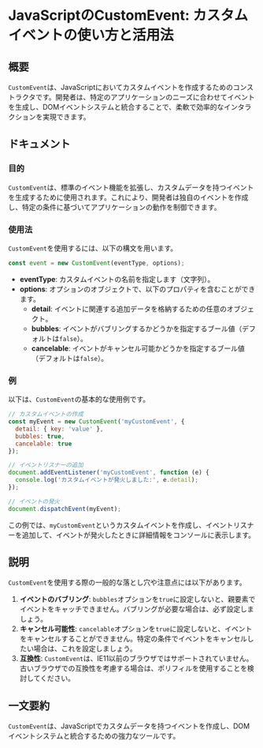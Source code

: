 <!--
Meta Description: # JavaScriptのCustomEvent: カスタムイベントの使い方と活用法 ## 概要 `CustomEvent`は、JavaScriptにおいてカスタムイベントを作成するためのコンストラクタです。開発者は、特定のアプリケーションのニーズに合わせてイベントを生成し、DOMイベントシステムと...
Meta Keywords: customevent, true, detail, bubbles, cancelable
-->

# JavaScriptのCustomEvent: カスタムイベントの使い方と活用法

## 概要
`CustomEvent`は、JavaScriptにおいてカスタムイベントを作成するためのコンストラクタです。開発者は、特定のアプリケーションのニーズに合わせてイベントを生成し、DOMイベントシステムと統合することで、柔軟で効率的なインタラクションを実現できます。

## ドキュメント
### 目的
`CustomEvent`は、標準のイベント機能を拡張し、カスタムデータを持つイベントを生成するために使用されます。これにより、開発者は独自のイベントを作成し、特定の条件に基づいてアプリケーションの動作を制御できます。

### 使用法
`CustomEvent`を使用するには、以下の構文を用います。

```javascript
const event = new CustomEvent(eventType, options);
```

- **eventType**: カスタムイベントの名前を指定します（文字列）。
- **options**: オプションのオブジェクトで、以下のプロパティを含むことができます。
  - **detail**: イベントに関連する追加データを格納するための任意のオブジェクト。
  - **bubbles**: イベントがバブリングするかどうかを指定するブール値（デフォルトは`false`）。
  - **cancelable**: イベントがキャンセル可能かどうかを指定するブール値（デフォルトは`false`）。

### 例
以下は、`CustomEvent`の基本的な使用例です。

```javascript
// カスタムイベントの作成
const myEvent = new CustomEvent('myCustomEvent', {
  detail: { key: 'value' },
  bubbles: true,
  cancelable: true
});

// イベントリスナーの追加
document.addEventListener('myCustomEvent', function (e) {
  console.log('カスタムイベントが発火しました:', e.detail);
});

// イベントの発火
document.dispatchEvent(myEvent);
```

この例では、`myCustomEvent`というカスタムイベントを作成し、イベントリスナーを追加して、イベントが発火したときに詳細情報をコンソールに表示します。

## 説明
`CustomEvent`を使用する際の一般的な落とし穴や注意点には以下があります。

1. **イベントのバブリング**: `bubbles`オプションを`true`に設定しないと、親要素でイベントをキャッチできません。バブリングが必要な場合は、必ず設定しましょう。
2. **キャンセル可能性**: `cancelable`オプションを`true`に設定しないと、イベントをキャンセルすることができません。特定の条件でイベントをキャンセルしたい場合は、これを設定しましょう。
3. **互換性**: `CustomEvent`は、IE11以前のブラウザではサポートされていません。古いブラウザでの互換性を考慮する場合は、ポリフィルを使用することを検討してください。

## 一文要約
`CustomEvent`は、JavaScriptでカスタムデータを持つイベントを作成し、DOMイベントシステムと統合するための強力なツールです。